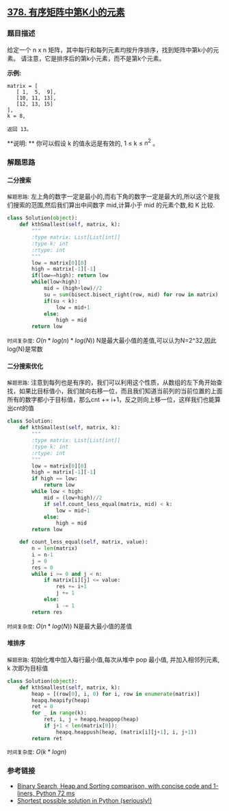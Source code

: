 ## [378. 有序矩阵中第K小的元素](https://leetcode-cn.com/problems/kth-smallest-element-in-a-sorted-matrix/description/)

### 题目描述

给定一个 n x n 矩阵，其中每行和每列元素均按升序排序，找到矩阵中第k小的元素。
请注意，它是排序后的第k小元素，而不是第k个元素。

**示例:**
```
matrix = [
   [ 1,  5,  9],
   [10, 11, 13],
   [12, 13, 15]
],
k = 8,

返回 13。
```
**说明: **
你可以假设 k 的值永远是有效的, 1 ≤ k ≤ $n^{2}$ 。

### 解题思路

#### 二分搜索

`解题思路`: 左上角的数字一定是最小的,而右下角的数字一定是最大的,所以这个是我们搜索的范围,然后我们算出中间数字 mid,计算小于 mid 的元素个数,和 K 比较.

```python
class Solution(object):
    def kthSmallest(self, matrix, k):
        """
        :type matrix: List[List[int]]
        :type k: int
        :rtype: int
        """
        low = matrix[0][0]
        high = matrix[-1][-1]
        if(low==high): return low
        while(low<high):
            mid = (high+low)//2
            su = sum(bisect.bisect_right(row, mid) for row in matrix)
            if(su < k):
                low = mid+1
            else:
                high = mid
        return low
```

`时间复杂度`: $O(n * log(n) * log(N))$ N是最大最小值的差值,可以认为N=2^32,因此log(N)是常数

#### 二分搜索优化

`解题思路`: 注意到每列也是有序的，我们可以利用这个性质，从数组的左下角开始查找，如果比目标值小，我们就向右移一位，而且我们知道当前列的当前位置的上面所有的数字都小于目标值，那么cnt += i+1，反之则向上移一位，这样我们也能算出cnt的值

```python
class Solution:
    def kthSmallest(self, matrix, k):
        """
        :type matrix: List[List[int]]
        :type k: int
        :rtype: int
        """
        low = matrix[0][0]
        high = matrix[-1][-1]
        if high == low:
            return low
        while low < high:
            mid = (low+high)//2
            if self.count_less_equal(matrix, mid) < k:
                low = mid+1
            else:
                high = mid
        return low

    def count_less_equal(self, matrix, value):
        n = len(matrix)
        i = n-1
        j = 0
        res = 0
        while i >= 0 and j < n:
            if matrix[i][j] <= value:
                res += i+1
                j += 1
            else:
                i -= 1
        return res
```

`时间复杂度`: $O(n * log(N))$ N是最大最小值的差值

#### 堆排序

`解题思路`:  初始化堆中加入每行最小值,每次从堆中 pop 最小值, 并加入相邻列元素, k 次即为目标值

```python
class Solution(object):
    def kthSmallest(self, matrix, k):
        heap = [(row[0], i, 0) for i, row in enumerate(matrix)]
        heapq.heapify(heap)
        ret = 0
        for _ in range(k):
            ret, i, j = heapq.heappop(heap)
            if j+1 < len(matrix[0]):
                heapq.heappush(heap, (matrix[i][j+1], i, j+1))
        return ret
```

`时间复杂度`: $O(k * log n)$

### 参考链接

* [Binary Search, Heap and Sorting comparison, with concise code and 1-liners, Python 72 ms](https://leetcode.com/problems/kth-smallest-element-in-a-sorted-matrix/discuss/85193/Binary-Search-Heap-and-Sorting-comparison-with-concise-code-and-1-liners-Python-72-ms) 
* [Shortest possible solution in Python (seriously!)](https://leetcode.com/problems/kth-smallest-element-in-a-sorted-matrix/discuss/85296/shortest-possible-solution-in-python-seriously/90152) 